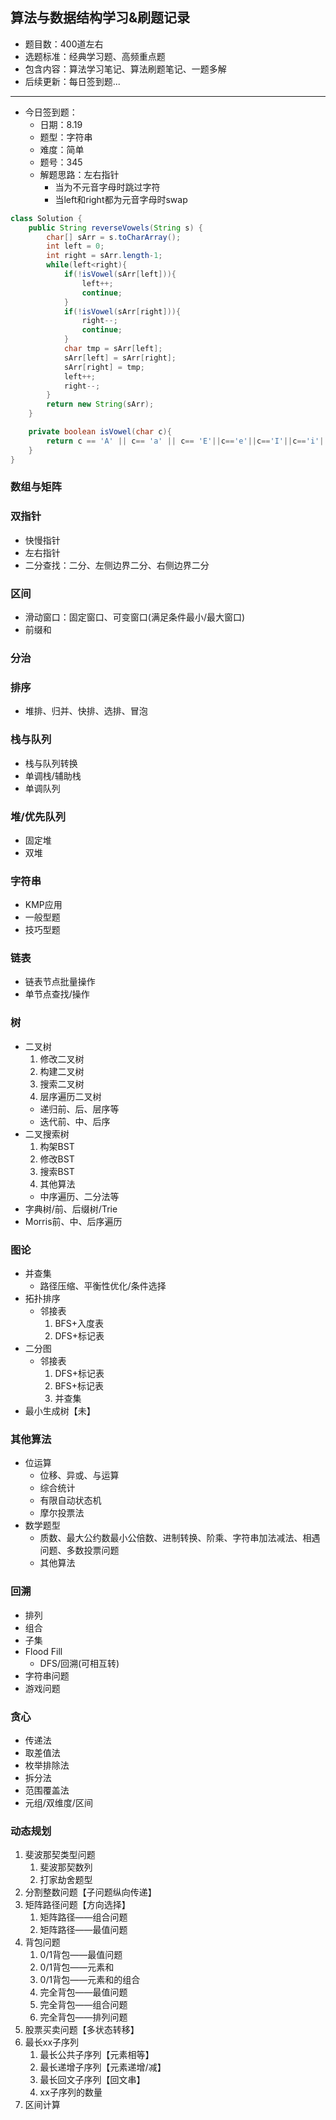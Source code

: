 ## 算法与数据结构学习&刷题记录
- 题目数：400道左右
- 选题标准：经典学习题、高频重点题
- 包含内容：算法学习笔记、算法刷题笔记、一题多解
- 后续更新：每日签到题...
    
---
- 今日签到题：
    - 日期：8.19
    - 题型：字符串
    - 难度：简单
    - 题号：345
    - 解题思路：左右指针
        - 当为不元音字母时跳过字符
        - 当left和right都为元音字母时swap
```java
class Solution {
    public String reverseVowels(String s) {
        char[] sArr = s.toCharArray();
        int left = 0;
        int right = sArr.length-1;
        while(left<right){
            if(!isVowel(sArr[left])){
                left++;
                continue;
            }
            if(!isVowel(sArr[right])){
                right--;
                continue;
            }
            char tmp = sArr[left];
            sArr[left] = sArr[right];
            sArr[right] = tmp;
            left++;
            right--;
        }
        return new String(sArr);
    }

    private boolean isVowel(char c){
        return c == 'A' || c== 'a' || c== 'E'||c=='e'||c=='I'||c=='i'||c=='O'||c=='o'||c=='U'||c=='u';
    }
}
```

### 数组与矩阵
### 双指针
- 快慢指针
- 左右指针
- 二分查找：二分、左侧边界二分、右侧边界二分

### 区间
- 滑动窗口：固定窗口、可变窗口(满足条件最小/最大窗口)
- 前缀和

### 分治
### 排序
- 堆排、归并、快排、选排、冒泡

### 栈与队列

- 栈与队列转换
- 单调栈/辅助栈
- 单调队列

### 堆/优先队列

- 固定堆
- 双堆

### 字符串

- KMP应用
- 一般型题
- 技巧型题

### 链表

- 链表节点批量操作
- 单节点查找/操作

### 树

- 二叉树
  1. 修改二叉树
  2. 构建二叉树
  3. 搜索二叉树
  4. 层序遍历二叉树
  - 递归前、后、层序等
  - 迭代前、中、后序
- 二叉搜索树
  1. 构架BST
  2. 修改BST
  3. 搜索BST
  4. 其他算法
    - 中序遍历、二分法等
- 字典树/前、后缀树/Trie
- Morris前、中、后序遍历

### 图论

- 并查集
    - 路径压缩、平衡性优化/条件选择
- 拓扑排序
    - 邻接表
        1. BFS+入度表
        2. DFS+标记表
- 二分图
    - 邻接表
        1. DFS+标记表
        2. BFS+标记表
        3. 并查集
- 最小生成树【未】

### 其他算法

- 位运算
    - 位移、异或、与运算
    - 综合统计
    - 有限自动状态机
    - 摩尔投票法
- 数学题型
    - 质数、最大公约数最小公倍数、进制转换、阶乘、字符串加法减法、相遇问题、多数投票问题
    - 其他算法

### 回溯

- 排列
- 组合
- 子集
- Flood Fill
    - DFS/回溯(可相互转)
- 字符串问题
- 游戏问题

### 贪心

- 传递法
- 取差值法
- 枚举排除法
- 拆分法
- 范围覆盖法
- 元组/双维度/区间

### 动态规划

1. 斐波那契类型问题
    1. 斐波那契数列
    2. 打家劫舍题型
2. 分割整数问题【子问题纵向传递】
3. 矩阵路径问题【方向选择】
    1. 矩阵路径——组合问题
    2. 矩阵路径——最值问题
4. 背包问题
    1. 0/1背包——最值问题
    2. 0/1背包——元素和
    3. 0/1背包——元素和的组合
    4. 完全背包——最值问题
    5. 完全背包——组合问题
    6. 完全背包——排列问题
5. 股票买卖问题【多状态转移】
6. 最长xx子序列
    1. 最长公共子序列【元素相等】
    2. 最长递增子序列【元素递增/减】
    3. 最长回文子序列【回文串】
    4. xx子序列的数量
7. 区间计算
